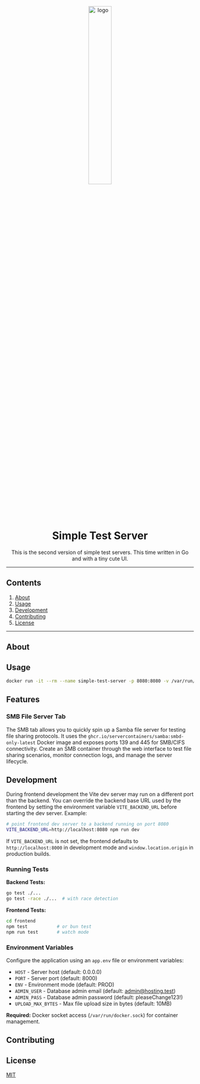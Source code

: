 <div align="center">
    <img width="35%" alt="logo" src=""/>
</div>
<div align="center">
    <h1>Simple Test Server</h1>
    <span>This is the second version of simple test servers. This time written in Go and with a tiny cute UI.</span>
</div>

---

## Contents

1. [About](#about)
2. [Usage](#usage)
3. [Development](#development)
4. [Contributing](#contributing)
5. [License](#license)

---

## About

## Usage

```bash
docker run -it --rm --name simple-test-server -p 8080:8080 -v /var/run/docker.sock:/var/run/docker.sock ghcr.io/tim0-12432/simple-test-server-2:latest
```

## Features

### SMB File Server Tab
The SMB tab allows you to quickly spin up a Samba file server for testing file sharing protocols. It uses the `ghcr.io/servercontainers/samba:smbd-only-latest` Docker image and exposes ports 139 and 445 for SMB/CIFS connectivity. Create an SMB container through the web interface to test file sharing scenarios, monitor connection logs, and manage the server lifecycle.

## Development

During frontend development the Vite dev server may run on a different port than the backend. You can override the backend base URL used by the frontend by setting the environment variable `VITE_BACKEND_URL` before starting the dev server. Example:

```bash
# point frontend dev server to a backend running on port 8080
VITE_BACKEND_URL=http://localhost:8080 npm run dev
```

If `VITE_BACKEND_URL` is not set, the frontend defaults to `http://localhost:8000` in development mode and `window.location.origin` in production builds.

### Running Tests

**Backend Tests:**
```bash
go test ./...
go test -race ./...  # with race detection
```

**Frontend Tests:**
```bash
cd frontend
npm test           # or bun test
npm run test       # watch mode
```

### Environment Variables
Configure the application using an `app.env` file or environment variables:
- `HOST` - Server host (default: 0.0.0.0)
- `PORT` - Server port (default: 8000)  
- `ENV` - Environment mode (default: PROD)
- `ADMIN_USER` - Database admin email (default: admin@hosting.test)
- `ADMIN_PASS` - Database admin password (default: pleaseChange123!)
- `UPLOAD_MAX_BYTES` - Max file upload size in bytes (default: 10MB)

**Required:** Docker socket access (`/var/run/docker.sock`) for container management.

## Contributing

## License

[MIT](./LICENSE.md)
